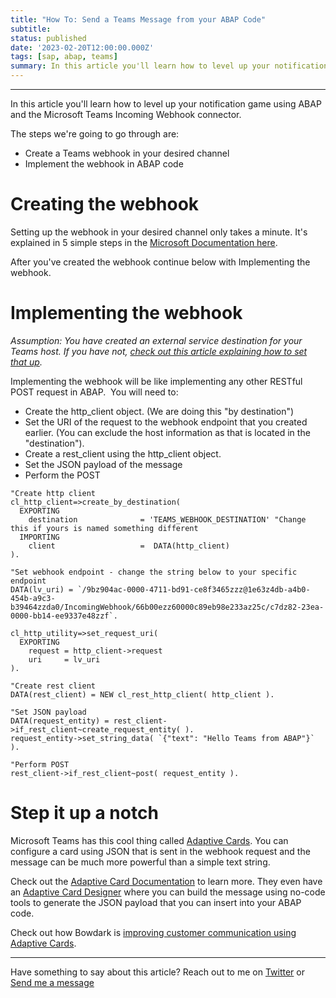 ```yaml
---
title: "How To: Send a Teams Message from your ABAP Code"
subtitle: 
status: published
date: '2023-02-20T12:00:00.000Z'
tags: [sap, abap, teams]
summary: In this article you'll learn how to level up your notification game using ABAP and the Microsoft Teams Incoming Webhook connector.
---
```

---

In this article you'll learn how to level up your notification game using ABAP and the Microsoft Teams Incoming Webhook connector.

The steps we're going to go through are:
- Create a Teams webhook in your desired channel
- Implement the webhook in ABAP code

# Creating the webhook
Setting up the webhook in your desired channel only takes a minute. It's explained in 5 simple steps in the [Microsoft Documentation here](https://learn.microsoft.com/en-us/microsoftteams/platform/webhooks-and-connectors/how-to/add-incoming-webhook#create-an-incoming-webhook).

After you've created the webhook continue below with Implementing the webhook.

# Implementing the webhook
*Assumption: You have created an external service destination for your Teams host. If you have not, [check out this article explaining how to set that up](https://medium.com/switched-on-the-bowdark-blog/how-to-creating-a-destination-in-sap-for-making-requests-to-https-secured-apis-4ba4dd63c2e3).*

Implementing the webhook will be like implementing any other RESTful POST request in ABAP. 
You will need to: 
- Create the http_client object. (We are doing this "by destination") 
- Set the URI of the request to the webhook endpoint that you created earlier. (You can exclude the host information as that is located in the "destination").
- Create a rest_client using the http_client object.
- Set the JSON payload of the message
- Perform the POST

```
"Create http client
cl_http_client=>create_by_destination(
  EXPORTING
    destination              = 'TEAMS_WEBHOOK_DESTINATION' "Change this if yours is named something different
  IMPORTING
    client                   =  DATA(http_client)
).

"Set webhook endpoint - change the string below to your specific endpoint
DATA(lv_uri) = `/9bz904ac-0000-4711-bd91-ce8f3465zzz@1e63z4db-a4b0-454b-a9c3-b39464zzda0/IncomingWebhook/66b00ezz60000c89eb98e233az25c/c7dz82-23ea-0000-bb14-ee9337e48zzf`.

cl_http_utility=>set_request_uri(
  EXPORTING
    request = http_client->request
    uri     = lv_uri
).

"Create rest client
DATA(rest_client) = NEW cl_rest_http_client( http_client ).

"Set JSON payload
DATA(request_entity) = rest_client->if_rest_client~create_request_entity( ).
request_entity->set_string_data( `{"text": "Hello Teams from ABAP"}` ).

"Perform POST
rest_client->if_rest_client~post( request_entity ).
```

# Step it up a notch
Microsoft Teams has this cool thing called [Adaptive Cards](https://adaptivecards.io/). You can configure a card using JSON that is sent in the webhook request and the message can be much more powerful than a simple text string.

Check out the [Adaptive Card Documentation](https://adaptivecards.io/explorer/AdaptiveCard.html) to learn more. They even have an [Adaptive Card Designer](https://adaptivecards.io/designer/) where you can build the message using no-code tools to generate the JSON payload that you can insert into your ABAP code.

Check out how Bowdark is [improving customer communication using Adaptive Cards](https://switchedon.bowdark.com/energy-corner-improving-collaboration-in-the-field-dd0205f63f88).

___

Have something to say about this article? Reach out to me on [Twitter](https://twitter.com/ColbyHemond) or [Send me a message](/contact)